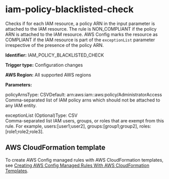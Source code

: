 # iam\-policy\-blacklisted\-check<a name="iam-policy-blacklisted-check"></a>

Checks if for each IAM resource, a policy ARN in the input parameter is attached to the IAM resource\. The rule is NON\_COMPLIANT if the policy ARN is attached to the IAM resource\. AWS Config marks the resource as COMPLIANT if the IAM resource is part of the `exceptionList` parameter irrespective of the presence of the policy ARN\.

**Identifier:** IAM\_POLICY\_BLACKLISTED\_CHECK

**Trigger type:** Configuration changes

**AWS Region:** All supported AWS regions

**Parameters:**

policyArnsType: CSVDefault: arn:aws:iam::aws:policy/AdministratorAccess  
Comma\-separated list of IAM policy arns which should not be attached to any IAM entity\.

exceptionList \(Optional\)Type: CSV  
Comma\-separated list IAM users, groups, or roles that are exempt from this rule\. For example, users:\[user1;user2\], groups:\[group1;group2\], roles:\[role1;role2;role3\]\.

## AWS CloudFormation template<a name="w29aac11c33c17b7d215c15"></a>

To create AWS Config managed rules with AWS CloudFormation templates, see [Creating AWS Config Managed Rules With AWS CloudFormation Templates](aws-config-managed-rules-cloudformation-templates.md)\.